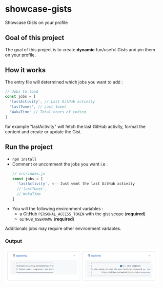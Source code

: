 # showcase-gists
Showcase Gists on your profile

## Goal of this project

The goal of this project is to create **dynamic** fun/useful Gists and pin them on your profile.

## How it works

The entry file will determined which jobs you want to add : 
```js
// Jobs to load
const jobs = [
  'lastActivity', // Last GitHub activity
  'lastTweet', // Last tweet
  'WakaTime' // Total hours of coding
]
```

for example "lastActivity" will fetch the last GitHub activity, format the content and create or update the Gist.

## Run the project

- `npm install`
- Comment or uncomment the jobs you want i.e :
  ```js
  // src/index.js
  const jobs = [
    'lastActivity', <-- Just want the last GitHub activity
    //'lastTweet',
    //'WakaTime
  ]
  ```
- You will  the following environment variables :
  - a GitHub `PERSONAL_ACCESS_TOKEN` with the gist scope (**required**)
  - `GITHUB_USERNAME` (**required**)

Additionals jobs may require other environment variables.

### Output

![preview](./.github/preview.png)